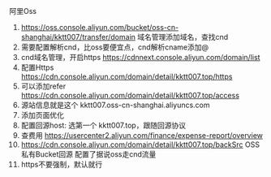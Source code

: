 阿里Oss
1. https://oss.console.aliyun.com/bucket/oss-cn-shanghai/kktt007/transfer/domain 
  域名管理添加域名，查找cnd
2. 需要配置解析cnd，比oss要便宜点，cnd解析cname添加@
3. cnd域名管理，开启https https://cdnnext.console.aliyun.com/domain/list
4. 配置Https https://cdn.console.aliyun.com/domain/detail/kktt007.top/https
5. 可以添加refer https://cdn.console.aliyun.com/domain/detail/kktt007.top/access 
6. 源站信息就是这个  	 kktt007.oss-cn-shanghai.aliyuncs.com
7. 添加页面优化
8. 配置回源host:  选第一个 kktt007.top，跟随回源协议
9. 查费用 https://usercenter2.aliyun.com/finance/expense-report/overview
10. https://cdn.console.aliyun.com/domain/detail/kktt007.top/backSrc OSS私有Bucket回源 配置了据说oss走cnd流量
11. https不要强制，默认就行
